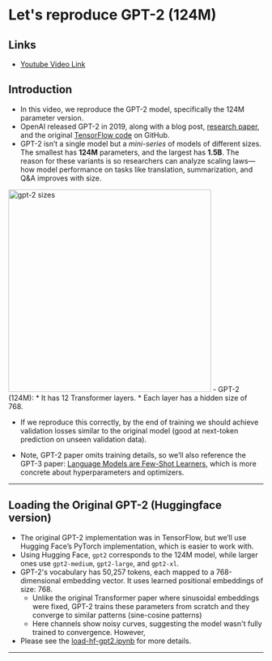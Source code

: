 # Let's reproduce GPT-2 (124M)

## Links
- [Youtube Video Link](https://www.youtube.com/watch?v=l8pRSuU81PU&t=1388s)

## Introduction
- In this video, we reproduce the GPT-2 model, specifically the 124M parameter version.
- OpenAI released GPT-2 in 2019, along with a blog post, [research paper](https://cdn.openai.com/better-language-models/language_models_are_unsupervised_multitask_learners.pdf), and the original [TensorFlow code](https://github.com/openai/gpt-2) on GitHub.
- GPT-2 isn’t a single model but a *mini-series* of models of different sizes. The smallest has **124M** parameters, and the largest has **1.5B**. The reason for these variants is so researchers can analyze scaling laws—how model performance on tasks like translation, summarization, and Q\&A improves with size.
<img src="images/gpt-2-sizes.png" alt="gpt-2 sizes" width="400">
- GPT-2 (124M):
    * It has 12 Transformer layers.
    * Each layer has a hidden size of 768.

- If we reproduce this correctly, by the end of training we should achieve validation losses similar to the original model (good at next-token prediction on unseen validation data).

- Note, GPT-2 paper omits training details, so we’ll also reference the GPT-3 paper: [Language Models are Few-Shot Learners](https://arxiv.org/abs/2005.14165), which is more concrete about hyperparameters and optimizers.

---

## Loading the Original GPT-2 (Huggingface version)

- The original GPT-2 implementation was in TensorFlow, but we’ll use Hugging Face’s PyTorch implementation, which is easier to work with. 
- Using Hugging Face, `gpt2` corresponds to the 124M model, while larger ones use `gpt2-medium`, `gpt2-large`, and `gpt2-xl`.
- GPT-2's vocabulary has 50,257 tokens, each mapped to a 768-dimensional embedding vector. It uses learned positional embeddings of size: 768.
    - Unlike the original Transformer paper where sinusoidal embeddings were fixed, GPT-2 trains these parameters from scratch and they converge to similar patterns (sine-cosine patterns)
    - Here channels show noisy curves, suggesting the model wasn't fully trained to convergence. However, 
- Please see the [load-hf-gpt2.ipynb](load-hf-gpt2.ipynb) for more details.
---
